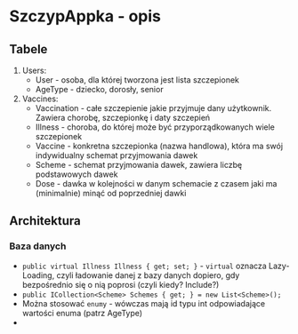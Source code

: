 # SzczypAppka - opis

## Tabele

1. Users:
    * User - osoba, dla której tworzona jest lista szczepionek
    * AgeType - dziecko, dorosły, senior
2. Vaccines:
    * Vaccination - całe szczepienie jakie przyjmuje dany użytkownik. Zawiera chorobę, szczepionkę i daty szczepień
    * Illness - choroba, do której może być przyporządkowanych wiele szczepionek
    * Vaccine - konkretna szczepionka (nazwa handlowa), która ma swój indywidualny schemat przyjmowania dawek
    * Scheme - schemat przyjmowania dawek, zawiera liczbę podstawowych dawek
    * Dose - dawka w kolejności w danym schemacie z czasem jaki ma (minimalnie) minąć od poprzedniej dawki



## Architektura

### Baza danych

* `public virtual Illness Illness { get; set; }` - `virtual` oznacza Lazy-Loading, czyli ładowanie danej z bazy danych dopiero, gdy bezpośrednio się o nią poprosi (czyli kiedy? Include?)
* `public ICollection<Scheme> Schemes { get; } = new List<Scheme>();`
* Można stosować `enumy` - wówczas mają id typu int odpowiadające wartości enuma (patrz AgeType)
* 